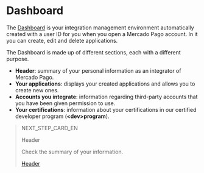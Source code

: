 # Dashboard
 
The [Dashboard](https://mercadopago[FAKER][URL][DOMAIN]/developers/panel) is your integration management environment automatically created with a user ID for you when you open a Mercado Pago account. In it you can create, edit and delete applications.
 
The Dashboard is made up of different sections, each with a different purpose.
 
* **Header**: summary of your personal information as an integrator of Mercado Pago.
* **Your applications**: displays your created applications and allows you to create new ones.
* **Accounts you integrate**: information regarding third-party accounts that you have been given permission to use.
* **Your certifications**: information about your certifications in our certified developer program (**&lt;dev&gt;program**).

> NEXT_STEP_CARD_EN
>
> Header
>
> Check the summary of your information.
>
> [Header](https://www.mercadopago[FAKER][URL][DOMAIN]/developers/en/guides/resources/dashboard/header)